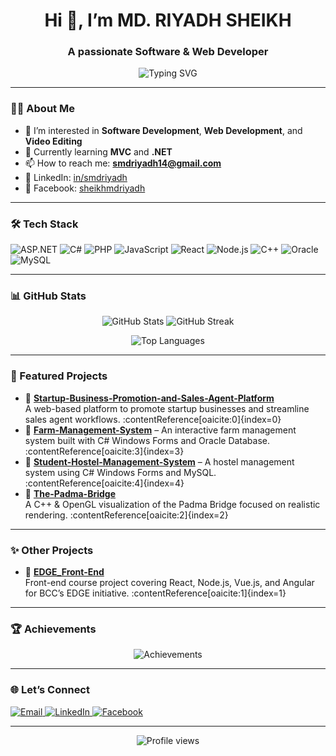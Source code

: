 <h1 align="center">Hi 👋, I’m MD. RIYADH SHEIKH</h1>
<h3 align="center">A passionate Software & Web Developer</h3>

<p align="center">
  <img src="https://readme-typing-svg.herokuapp.com/?lines=Welcome+to+my+GitHub+Profile!;Building+projects+since+2023++;Let's+connect!&center=true&width=500&height=50" alt="Typing SVG"/>
</p>

---

### 🧑‍💻 About Me

- 🌱 I’m interested in **Software Development**, **Web Development**, and **Video Editing**  
- 📖 Currently learning **MVC** and **.NET**  
- 📫 How to reach me: **smdriyadh14@gmail.com**  
- 🔗 LinkedIn: [in/smdriyadh](https://linkedin.com/in/smdriyadh)  
- 🔗 Facebook: [sheikhmdriyadh](https://facebook.com/sheikhmdriyadh)

---

### 🛠️ Tech Stack

<p align="left">
  <img src="https://img.shields.io/badge/ASP.NET-%233571A6.svg?style=for-the-badge&logo=.net&logoColor=white" alt="ASP.NET"/>
  <img src="https://img.shields.io/badge/C%23-239120?style=for-the-badge&logo=c-sharp&logoColor=white" alt="C#"/>
  <img src="https://img.shields.io/badge/PHP-777BB4?style=for-the-badge&logo=php&logoColor=white" alt="PHP"/>
  <img src="https://img.shields.io/badge/JavaScript-F7DF1E?style=for-the-badge&logo=javascript&logoColor=black" alt="JavaScript"/>
  <img src="https://img.shields.io/badge/React-20232A?style=for-the-badge&logo=react&logoColor=61DAFB" alt="React"/>
  <img src="https://img.shields.io/badge/Node.js-339933?style=for-the-badge&logo=nodedotjs&logoColor=white" alt="Node.js"/>
  <img src="https://img.shields.io/badge/C%2B%2B-00599C?style=for-the-badge&logo=cplusplus&logoColor=white" alt="C++"/>
  <img src="https://img.shields.io/badge/Oracle-F80000?style=for-the-badge&logo=oracle&logoColor=white" alt="Oracle"/>
  <img src="https://img.shields.io/badge/MySQL-4479A1?style=for-the-badge&logo=mysql&logoColor=white" alt="MySQL"/>
</p>

---

### 📊 GitHub Stats

<p align="center">
  <img src="https://github-readme-stats.vercel.app/api?username=smdriyadh&show_icons=true&theme=tokyonight" alt="GitHub Stats"/>
  <img src="https://github-readme-streak-stats.herokuapp.com?user=smdriyadh&theme=tokyonight" alt="GitHub Streak"/>
</p>

<p align="center">
  <img src="https://github-readme-stats.vercel.app/api/top-langs/?username=smdriyadh&layout=compact&theme=tokyonight" alt="Top Languages"/>
</p>

---

### 🚀 Featured Projects

- 🔗 [**Startup-Business-Promotion-and-Sales-Agent-Platform**](https://github.com/smdriyadh/Startup-Business-Promotion-and-Sales-Agent-Platform)  
  A web-based platform to promote startup businesses and streamline sales agent workflows. :contentReference[oaicite:0]{index=0}
- 🔗 [**Farm-Management-System**](https://github.com/smdriyadh/Farm-Management-System) – An interactive farm management system built with C# Windows Forms and Oracle Database. :contentReference[oaicite:3]{index=3}  
- 🔗 [**Student-Hostel-Management-System**](https://github.com/smdriyadh/Student-Hostel-Management-System) – A hostel management system using C# Windows Forms and MySQL. :contentReference[oaicite:4]{index=4}
- 🔗 [**The-Padma-Bridge**](https://github.com/smdriyadh/The-Padma-Bridge)  
  A C++ & OpenGL visualization of the Padma Bridge focused on realistic rendering. :contentReference[oaicite:2]{index=2}

---

### ✨ Other Projects
- 🔗 [**EDGE_Front-End**](https://github.com/smdriyadh/EDGE_Front-End)  
  Front-end course project covering React, Node.js, Vue.js, and Angular for BCC’s EDGE initiative. :contentReference[oaicite:1]{index=1}

---

### 🏆 Achievements

<p align="center">
  <img src="https://github-profile-trophy.vercel.app/?username=smdriyadh&theme=tokyonight&column=7" alt="Achievements"/>
</p>

---

### 🌐 Let’s Connect

<p align="left">
  <a href="mailto:smdriyadh14@gmail.com">
    <img src="https://img.shields.io/badge/Email-D14836?style=for-the-badge&logo=gmail&logoColor=white" alt="Email"/>
  </a>
  <a href="https://linkedin.com/in/smdriyadh">
    <img src="https://img.shields.io/badge/LinkedIn-0A66C2?style=for-the-badge&logo=linkedin&logoColor=white" alt="LinkedIn"/>
  </a>
  <a href="https://facebook.com/sheikhmdriyadh">
    <img src="https://img.shields.io/badge/Facebook-1877F2?style=for-the-badge&logo=facebook&logoColor=white" alt="Facebook"/>
  </a>
</p>

---

<p align="center">
  <img src="https://komarev.com/ghpvc/?username=smdriyadh&label=Profile%20views&color=0e75b6&style=flat" alt="Profile views"/>
</p>
